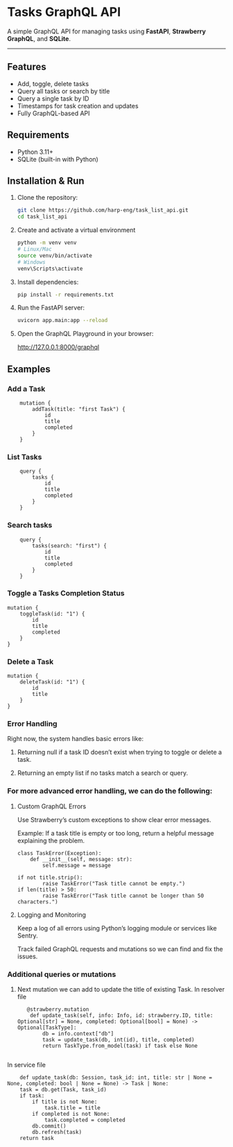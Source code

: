 # Tasks GraphQL API

A simple GraphQL API for managing tasks using **FastAPI**, **Strawberry GraphQL**, and **SQLite**.

---
## Features

- Add, toggle, delete tasks
- Query all tasks or search by title
- Query a single task by ID
- Timestamps for task creation and updates
- Fully GraphQL-based API

## Requirements

- Python 3.11+
- SQLite (built-in with Python)

## Installation & Run

1. Clone the repository:
    ```bash
    git clone https://github.com/harp-eng/task_list_api.git
    cd task_list_api
2. Create and activate a virtual environment
    ```bash
    python -m venv venv
    # Linux/Mac
    source venv/bin/activate
    # Windows
    venv\Scripts\activate
3. Install dependencies:
    ```bash
    pip install -r requirements.txt

4. Run the FastAPI server:
    ```bash
    uvicorn app.main:app --reload

5. Open the GraphQL Playground in your browser:

    http://127.0.0.1:8000/graphql


##  Examples
### Add a Task
        mutation {
            addTask(title: "first Task") {
                id
                title
                completed
            }
        }


### List Tasks
        query {
            tasks {
                id
                title
                completed
            }
        }

### Search tasks 
        query { 
            tasks(search: "first") { 
                id 
                title 
                completed 
            } 
        }

### Toggle a Tasks Completion Status
    
    mutation {
        toggleTask(id: "1") {
            id
            title
            completed
        }
    }

### Delete a Task
    mutation {
        deleteTask(id: "1") {
            id
            title
        }
    }


### Error Handling

Right now, the system handles basic errors like:

1) Returning null if a task ID doesn’t exist when trying to toggle or delete a task.

2) Returning an empty list if no tasks match a search or query.

###  For more advanced error handling, we can do the following:

1) Custom GraphQL Errors

    Use Strawberry’s custom exceptions to show clear error messages.

    Example: If a task title is empty or too long, return a helpful message explaining the problem.
    ```
    class TaskError(Exception):
        def __init__(self, message: str):
            self.message = message

    if not title.strip():
            raise TaskError("Task title cannot be empty.")
    if len(title) > 50:
            raise TaskError("Task title cannot be longer than 50 characters.")

2) Logging and Monitoring

    Keep a log of all errors using Python’s logging module or services like Sentry.

    Track failed GraphQL requests and mutations so we can find and fix the issues.

### Additional queries or mutations 

1) Next mutation we can add to update the title of existing Task.
    In resolver file 
    ```
       @strawberry.mutation
        def update_task(self, info: Info, id: strawberry.ID, title: Optional[str] = None, completed: Optional[bool] = None) -> Optional[TaskType]:
            db = info.context["db"]
            task = update_task(db, int(id), title, completed)
            return TaskType.from_model(task) if task else None

    
In service file
```
    def update_task(db: Session, task_id: int, title: str | None = None, completed: bool | None = None) -> Task | None:
    task = db.get(Task, task_id)
    if task:
        if title is not None:
            task.title = title
        if completed is not None:
            task.completed = completed
        db.commit()
        db.refresh(task)
    return task

